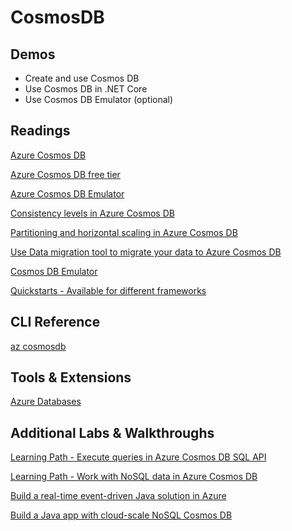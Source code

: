# CosmosDB

## Demos

- Create and use Cosmos DB
- Use Cosmos DB in .NET Core
- Use Cosmos DB Emulator (optional)

## Readings

[Azure Cosmos DB](https://docs.microsoft.com/de-at/azure/cosmos-db/)

[Azure Cosmos DB free tier](https://learn.microsoft.com/en-us/azure/cosmos-db/free-tier)

[Azure Cosmos DB Emulator](https://learn.microsoft.com/en-us/azure/cosmos-db/local-emulator?tabs=ssl-netstd21)

[Consistency levels in Azure Cosmos DB](https://docs.microsoft.com/en-us/azure/cosmos-db/consistency-levels)

[Partitioning and horizontal scaling in Azure Cosmos DB](https://docs.microsoft.com/en-us/azure/cosmos-db/partitioning-overview)

[Use Data migration tool to migrate your data to Azure Cosmos DB](https://docs.microsoft.com/en-us/azure/cosmos-db/import-data#JSON)

[Cosmos DB Emulator](https://docs.microsoft.com/en-us/azure/cosmos-db/local-emulator?tabs=ssl-netstd21)

[Quickstarts - Available for different frameworks](https://docs.microsoft.com/en-us/azure/cosmos-db/create-sql-api-java?tabs=sync)

## CLI Reference

[az cosmosdb](https://docs.microsoft.com/en-us/cli/azure/cosmosdb?view=azure-cli-latest)

## Tools & Extensions

[Azure Databases](https://marketplace.visualstudio.com/items?itemName=ms-azuretools.vscode-cosmosdb)

## Additional Labs & Walkthroughs

[Learning Path - Execute queries in Azure Cosmos DB SQL API](https://docs.microsoft.com/en-us/learn/paths/execute-queries-azure-cosmos-db-sql-api/)

[Learning Path - Work with NoSQL data in Azure Cosmos DB](https://docs.microsoft.com/en-us/learn/paths/work-with-nosql-data-in-azure-cosmos-db/)

[Build a real-time event-driven Java solution in Azure](https://docs.microsoft.com/en-us/learn/modules/deploy-real-time-event-driven-app/?WT.mc_id=java-11777-judubois&source=learn)

[Build a Java app with cloud-scale NoSQL Cosmos DB](https://docs.microsoft.com/en-us/learn/modules/build-cosmos-db-java-app/?WT.mc_id=java-11777-judubois&source=learn)

